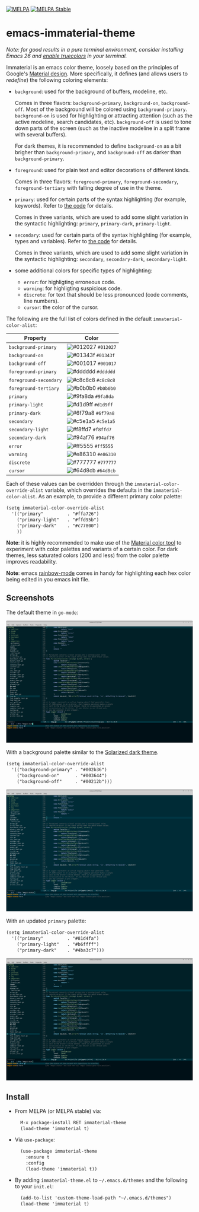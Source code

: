 [![MELPA](https://melpa.org/packages/immaterial-theme-badge.svg)](https://melpa.org/#/immaterial-theme)
[![MELPA Stable](https://stable.melpa.org/packages/immaterial-theme-badge.svg)](https://stable.melpa.org/#/immaterial-theme)


# emacs-immaterial-theme

*Note: for good results in a pure terminal environment, consider installing
Emacs 26 and [enable
truecolors](https://github.com/syl20bnr/spacemacs/wiki/Terminal) in your
terminal.*

Immaterial is an emacs color theme, loosely based on the principles of Google's
[Material
design](https://material.io/design/color/the-color-system.html#color-theme-creation). More
specifically, it defines (and allows users to _redefine_) the following coloring
elements:

- `background`: used for the background of buffers, modeline, etc.

  Comes in three flavors: `background-primary`, `background-on`,
  `background-off`. Most of the background will be colored using
  `background-primary`. `background-on` is used for highlighting or attracting
  attention (such as the active modeline, search candidates,
  etc). `background-off` is used to tone down parts of the screen (such as the
  inactive modeline in a split frame with several buffers).

  For dark themes, it is recommended to define `background-on` as a bit brigher
  than `background-primary`, and `background-off` as darker than
  `background-primary`.

- `foreground`: used for plain text and editor decorations of different kinds.

  Comes in three flavors: `foreground-primary`, `foreground-secondary`,
  `foreground-tertiary` with falling degree of use in the theme.

- `primary`: used for certain parts of the syntax highlighting (for example,
  keywords). Refer to [the code](immaterial-theme.el) for details.

  Comes in three variants, which are used to add some slight variation in the
  syntactic highlighting: `primary`, `primary-dark`, `primary-light`.

- `secondary`: used for certain parts of the syntax highlighting (for example,
  types and variables). Refer to [the code](immaterial-theme.el) for details.

  Comes in three variants, which are used to add some slight variation in the
  syntactic highlighting: `secondary`, `secondary-dark`, `secondary-light`.

- some additional colors for specific types of highlighting:

    - `error`: for highligting erroneous code.
    - `warning`: for highligting suspicious code.
    - `discrete`: for text that should be less pronounced (code comments, line
      numbers).
    - `cursor`: the color of the cursor.

The following are the full list of colors defined in the default
`immaterial-color-alist`:


 | Property               | Color                                                              |
 | --------               | -----                                                              |
 | `background-primary`   | ![#012027](https://placehold.it/15/012027/000000?text=+) `#012027` |
 | `background-on`        | ![#01343f](https://placehold.it/15/01343f/000000?text=+) `#01343f` |
 | `background-off`       | ![#001017](https://placehold.it/15/001017/000000?text=+) `#001017` |
 | `foreground-primary`   | ![#dddddd](https://placehold.it/15/dddddd/000000?text=+) `#dddddd` |
 | `foreground-secondary` | ![#c8c8c8](https://placehold.it/15/c8c8c8/000000?text=+) `#c8c8c8` |
 | `foreground-tertiary`  | ![#b0b0b0](https://placehold.it/15/b0b0b0/000000?text=+) `#b0b0b0` |
 | `primary`              | ![#9fa8da](https://placehold.it/15/9fa8da/000000?text=+) `#9fa8da` |
 | `primary-light`        | ![#d1d9ff](https://placehold.it/15/d1d9ff/000000?text=+) `#d1d9ff` |
 | `primary-dark`         | ![#6f79a8](https://placehold.it/15/6f79a8/000000?text=+) `#6f79a8` |
 | `secondary`            | ![#c5e1a5](https://placehold.it/15/c5e1a5/000000?text=+) `#c5e1a5` |
 | `secondary-light`      | ![#f8ffd7](https://placehold.it/15/f8ffd7/000000?text=+) `#f8ffd7` |
 | `secondary-dark`       | ![#94af76](https://placehold.it/15/94af76/000000?text=+) `#94af76` |
 | `error`                | ![#ff5555](https://placehold.it/15/ff5555/000000?text=+) `#ff5555` |
 | `warning`              | ![#e86310](https://placehold.it/15/e86310/000000?text=+) `#e86310` |
 | `discrete`             | ![#777777](https://placehold.it/15/777777/000000?text=+) `#777777` |
 | `cursor`               | ![#64d8cb](https://placehold.it/15/64d8cb/000000?text=+) `#64d8cb` |

Each of these values can be overridden through the
`immaterial-color-override-alist` variable, which overrides the defaults in the
`immaterial-color-alist`. As an example, to provide a different primary color
palette:

    (setq immaterial-color-override-alist
      '(("primary"         . "#ffa726")
        ("primary-light"   . "#ffd95b")
        ("primary-dark"    . "#c77800")
        ))

**Note**: it is highly recommended to make use of the [Material color
tool](https://material.io/tools/color) to experiment with color palettes and
variants of a certain color. For dark themes, less saturated colors (200 and
less) from the color palette improves readability.

**Note**: emacs [rainbow-mode](https://elpa.gnu.org/packages/rainbow-mode.html)
comes in handy for highlighting each hex color being edited in you emacs init
file.



## Screenshots

The default theme in `go-mode`:

![default theme](screenshots/default-gomode.png)

With a background palette similar to the [Solarized dark
theme](https://ethanschoonover.com/solarized/).

    (setq immaterial-color-override-alist
      '(("background-primary" . "#002b36")
        ("background-on"      . "#003644")
        ("background-off"     . "#00212b")))

![solarized-dark-like theme](screenshots/solarized-dark-like-gomode.png)


With an updated `primary` palette:

    (setq immaterial-color-override-alist
      '(("primary"         . "#81d4fa")
        ("primary-light"   . "#b6ffff")
        ("primary-dark"    . "#4ba3c7")))

![customized theme](screenshots/different-primary-gomode.png)


## Install

- From MELPA (or MELPA stable) via:

        M-x package-install RET immaterial-theme
        (load-theme 'immaterial t)

- Via `use-package`:

        (use-package immaterial-theme
          :ensure t
          :config
          (load-theme 'immaterial t))

- By adding `immaterial-theme.el` to `~/.emacs.d/themes` and the following to
  your `init.el`:

        (add-to-list 'custom-theme-load-path "~/.emacs.d/themes")
        (load-theme 'immaterial t)
